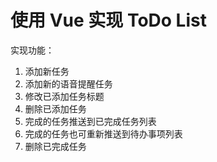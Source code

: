 # 使用 Vue 实现 ToDo List

实现功能：
1. 添加新任务
2. 添加新的语音提醒任务
3. 修改已添加任务标题
4. 删除已添加任务
5. 完成的任务推送到已完成任务列表
6. 完成的任务也可重新推送到待办事项列表
7. 删除已完成任务
